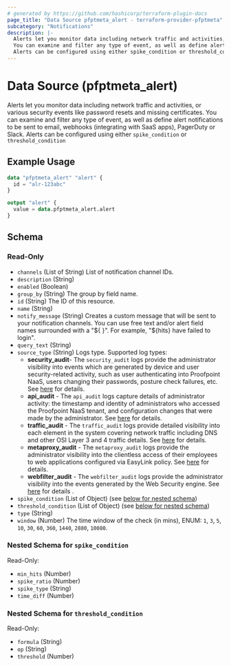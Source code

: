 ```yaml
---
# generated by https://github.com/hashicorp/terraform-plugin-docs
page_title: "Data Source pfptmeta_alert - terraform-provider-pfptmeta"
subcategory: "Notifications"
description: |-
  Alerts let you monitor data including network traffic and activities, or various security events like password resets and missing certificates.
  You can examine and filter any type of event, as well as define alert notifications to be sent to email, webhooks (integrating with SaaS apps), PagerDuty or Slack.
  Alerts can be configured using either spike_condition or threshold_condition
---
```


# Data Source (pfptmeta_alert)

Alerts let you monitor data including network traffic and activities, or various security events like password resets and missing certificates.
You can examine and filter any type of event, as well as define alert notifications to be sent to email, webhooks (integrating with SaaS apps), PagerDuty or Slack.
Alerts can be configured using either `spike_condition` or `threshold_condition`

## Example Usage

```terraform
data "pfptmeta_alert" "alert" {
  id = "alr-123abc"
}

output "alert" {
  value = data.pfptmeta_alert.alert
}
```

<!-- schema generated by tfplugindocs -->
## Schema

### Read-Only

- `channels` (List of String) List of notification channel IDs.
- `description` (String)
- `enabled` (Boolean)
- `group_by` (String) The group by field name.
- `id` (String) The ID of this resource.
- `name` (String)
- `notify_message` (String) Creates a custom message that will be sent to your notification channels.
	You can use free text and/or alert field names surrounded with a "${ }". For example, "${hits} have failed to login".
- `query_text` (String)
- `source_type` (String) Logs type. Supported log types:
	- **security_audit**- The `security_audit` logs provide the administrator visibility into events which are generated by device and user security-related activity, such as user authenticating into Proofpoint NaaS, users changing their passwords, posture check failures, etc. See [here](https://help.metanetworks.com/knowledgebase/admin_console_logs/#security-logs) for details.
	- **api_audit** - The `api_audit` logs capture details of administrator activity: the timestamp and identity of administrators who accessed the Proofpoint NaaS tenant, and configuration changes that were made by the administrator. See [here](https://help.metanetworks.com/knowledgebase/admin_console_logs/#audit-logs) for details.
	- **traffic_audit** - The `traffic_audit` logs provide detailed visibility into each element in the system covering network traffic including DNS and other OSI Layer 3 and 4 traffic details. See [here](https://help.metanetworks.com/knowledgebase/admin_console_logs/#traffic-logs) for details.
	- **metaproxy_audit** - The `metaproxy_audit` logs provide the administrator visibility into the clientless access of their employees to web applications configured via EasyLink policy. See [here](https://help.metanetworks.com/knowledgebase/admin_console_logs/#metaconnect-web-logs) for details.
	- **webfilter_audit** - The `webfilter_audit` logs provide the administrator visibility into the events generated by the Web Security engine. See [here](https://help.metanetworks.com/knowledgebase/logs_ws/) for details
.
- `spike_condition` (List of Object) (see [below for nested schema](#nestedatt--spike_condition))
- `threshold_condition` (List of Object) (see [below for nested schema](#nestedatt--threshold_condition))
- `type` (String)
- `window` (Number) The time window of the check (in mins), ENUM: `1`, `3`, `5`, `10`, `30`, `60`, `360`, `1440`, `2880`, `10080`.

<a id="nestedatt--spike_condition"></a>
### Nested Schema for `spike_condition`

Read-Only:

- `min_hits` (Number)
- `spike_ratio` (Number)
- `spike_type` (String)
- `time_diff` (Number)


<a id="nestedatt--threshold_condition"></a>
### Nested Schema for `threshold_condition`

Read-Only:

- `formula` (String)
- `op` (String)
- `threshold` (Number)
